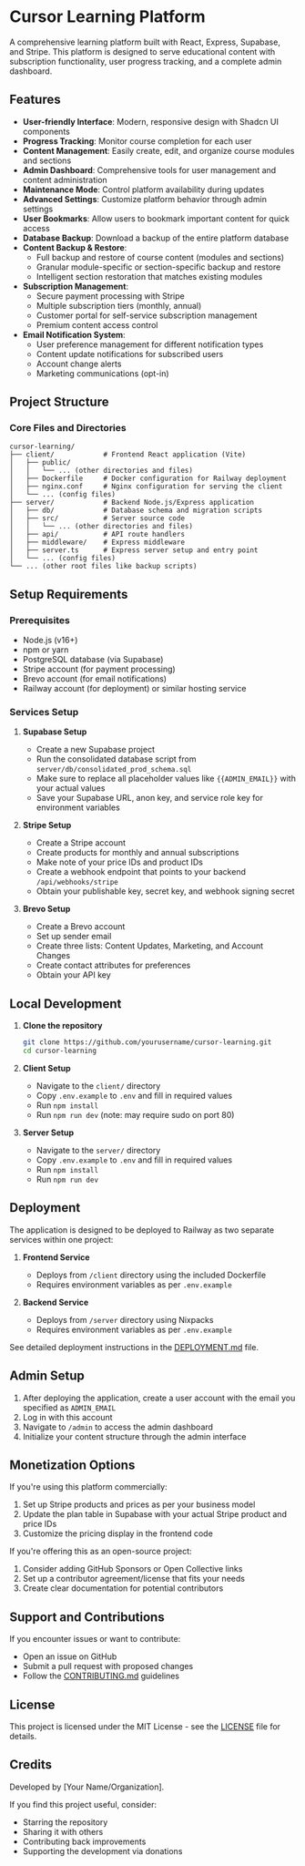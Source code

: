 # Cursor Learning Platform

A comprehensive learning platform built with React, Express, Supabase, and Stripe. This platform is designed to serve educational content with subscription functionality, user progress tracking, and a complete admin dashboard.

## Features

- **User-friendly Interface**: Modern, responsive design with Shadcn UI components
- **Progress Tracking**: Monitor course completion for each user
- **Content Management**: Easily create, edit, and organize course modules and sections
- **Admin Dashboard**: Comprehensive tools for user management and content administration
- **Maintenance Mode**: Control platform availability during updates
- **Advanced Settings**: Customize platform behavior through admin settings
- **User Bookmarks**: Allow users to bookmark important content for quick access
- **Database Backup**: Download a backup of the entire platform database
- **Content Backup & Restore**:
  - Full backup and restore of course content (modules and sections)
  - Granular module-specific or section-specific backup and restore
  - Intelligent section restoration that matches existing modules
- **Subscription Management**:
  - Secure payment processing with Stripe
  - Multiple subscription tiers (monthly, annual)
  - Customer portal for self-service subscription management
  - Premium content access control
- **Email Notification System**:
  - User preference management for different notification types
  - Content update notifications for subscribed users
  - Account change alerts
  - Marketing communications (opt-in)

## Project Structure

### Core Files and Directories

```
cursor-learning/
├── client/            # Frontend React application (Vite)
│   ├── public/
│   │   └── ... (other directories and files)
│   ├── Dockerfile     # Docker configuration for Railway deployment
│   ├── nginx.conf     # Nginx configuration for serving the client
│   └── ... (config files)
├── server/            # Backend Node.js/Express application
│   ├── db/            # Database schema and migration scripts
│   ├── src/           # Server source code
│   │   └── ... (other directories and files)
│   ├── api/           # API route handlers
│   ├── middleware/    # Express middleware
│   ├── server.ts      # Express server setup and entry point
│   └── ... (config files)
└── ... (other root files like backup scripts)
```

## Setup Requirements

### Prerequisites

- Node.js (v16+)
- npm or yarn
- PostgreSQL database (via Supabase)
- Stripe account (for payment processing)
- Brevo account (for email notifications)
- Railway account (for deployment) or similar hosting service

### Services Setup

1. **Supabase Setup**
   - Create a new Supabase project
   - Run the consolidated database script from `server/db/consolidated_prod_schema.sql`
   - Make sure to replace all placeholder values like `{{ADMIN_EMAIL}}` with your actual values
   - Save your Supabase URL, anon key, and service role key for environment variables

2. **Stripe Setup**
   - Create a Stripe account
   - Create products for monthly and annual subscriptions
   - Make note of your price IDs and product IDs
   - Create a webhook endpoint that points to your backend `/api/webhooks/stripe`
   - Obtain your publishable key, secret key, and webhook signing secret

3. **Brevo Setup**
   - Create a Brevo account
   - Set up sender email
   - Create three lists: Content Updates, Marketing, and Account Changes
   - Create contact attributes for preferences
   - Obtain your API key

## Local Development

1. **Clone the repository**
   ```bash
   git clone https://github.com/yourusername/cursor-learning.git
   cd cursor-learning
   ```

2. **Client Setup**
   - Navigate to the `client/` directory
   - Copy `.env.example` to `.env` and fill in required values
   - Run `npm install`
   - Run `npm run dev` (note: may require sudo on port 80)

3. **Server Setup**
   - Navigate to the `server/` directory
   - Copy `.env.example` to `.env` and fill in required values
   - Run `npm install`
   - Run `npm run dev`

## Deployment

The application is designed to be deployed to Railway as two separate services within one project:

1. **Frontend Service**
   - Deploys from `/client` directory using the included Dockerfile
   - Requires environment variables as per `.env.example`

2. **Backend Service**
   - Deploys from `/server` directory using Nixpacks
   - Requires environment variables as per `.env.example`

See detailed deployment instructions in the [DEPLOYMENT.md](DEPLOYMENT.md) file.

## Admin Setup

1. After deploying the application, create a user account with the email you specified as `ADMIN_EMAIL`
2. Log in with this account
3. Navigate to `/admin` to access the admin dashboard
4. Initialize your content structure through the admin interface

## Monetization Options

If you're using this platform commercially:

1. Set up Stripe products and prices as per your business model
2. Update the plan table in Supabase with your actual Stripe product and price IDs
3. Customize the pricing display in the frontend code

If you're offering this as an open-source project:

1. Consider adding GitHub Sponsors or Open Collective links
2. Set up a contributor agreement/license that fits your needs
3. Create clear documentation for potential contributors

## Support and Contributions

If you encounter issues or want to contribute:

- Open an issue on GitHub
- Submit a pull request with proposed changes
- Follow the [CONTRIBUTING.md](CONTRIBUTING.md) guidelines

## License

This project is licensed under the MIT License - see the [LICENSE](LICENSE) file for details.

## Credits

Developed by [Your Name/Organization].

If you find this project useful, consider:
- Starring the repository
- Sharing it with others
- Contributing back improvements
- Supporting the development via donations 